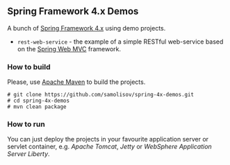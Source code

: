 ## Spring Framework 4.x Demos

A bunch of [Spring Framework 4.x][spring] using demo projects.

 * `rest-web-service` - the example of a simple RESTful web-service based on the [Spring Web MVC][spring-mvc] framework.

[spring-mvc]: http://docs.spring.io/spring/docs/current/spring-framework-reference/htmlsingle/#mvc
[spring]: https://projects.spring.io/spring-framework/

### How to build

Please, use [Apache Maven](https://maven.apache.org/) to build the projects.

```
# git clone https://github.com/samolisov/spring-4x-demos.git
# cd spring-4x-demos
# mvn clean package
```

### How to run

You can just deploy the projects in your favourite application server or servlet container, e.g. *Apache Tomcat*, *Jetty* or *WebSphere Application Server 
Liberty*.
